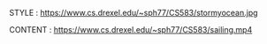 STYLE : https://www.cs.drexel.edu/~sph77/CS583/stormyocean.jpg

CONTENT : https://www.cs.drexel.edu/~sph77/CS583/sailing.mp4
